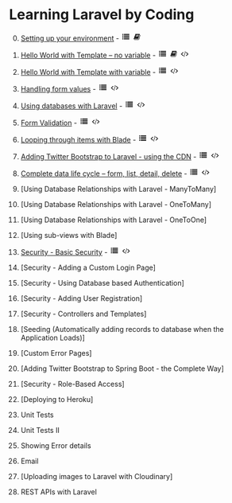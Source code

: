 # Learning Laravel by Coding

0. [Setting up your environment](https://github.com/ajhenley/unofficialguides/blob/master/Laravel/Lesson00.md) - ![Walkthrough](img/i_list.png "Walkthrough") ![Explanation](img/i_book.png "Explanation")

1. [Hello World with Template – no variable](https://github.com/ajhenley/unofficialguides/blob/master/Laravel/Lesson01.md) - ![Walkthrough](img/i_list.png "Walkthrough") ![Explanation](img/i_book.png "Explanation") ![Code](img/i_code.png "Github Code")

2. [Hello World with Template with variable](https://github.com/ajhenley/unofficialguides/blob/master/Laravel/Lesson01.md) - ![Walkthrough](img/i_list.png "Walkthrough") ![Code](img/i_code.png "Github Code")

3. [Handling form values](https://github.com/ajhenley/unofficialguides/blob/master/Laravel/Lesson03.md) - ![Walkthrough](img/i_list.png "Walkthrough") ![Code](img/i_code.png "Github Code")

4. [Using databases with Laravel](https://github.com/ajhenley/unofficialguides/blob/master/Laravel/Lesson04.md) - ![Walkthrough](img/i_list.png "Walkthrough") ![Code](img/i_code.png "Github Code")

5. [Form Validation](https://github.com/ajhenley/unofficialguides/blob/master/Laravel/Lesson05.md) - ![Walkthrough](img/i_list.png "Walkthrough") ![Code](img/i_code.png "Github Code")

6. [Looping through items with Blade](https://github.com/ajhenley/unofficialguides/blob/master/Laravel/Lesson06.md) - ![Walkthrough](img/i_list.png "Walkthrough") ![Code](img/i_code.png "Github Code")

7. [Adding Twitter Bootstrap to Laravel - using the CDN](https://github.com/ajhenley/unofficialguides/blob/master/Laravel/Lesson06.md) - ![Walkthrough](img/i_list.png "Walkthrough") ![Code](img/i_code.png "Github Code")

8. [Complete data life cycle – form, list, detail, delete](https://github.com/ajhenley/unofficialguides/blob/master/Laravel/Lesson06.md) - ![Walkthrough](img/i_list.png "Walkthrough") ![Code](img/i_code.png "Github Code")

9. [Using Database Relationships with Laravel - ManyToMany]

10. [Using Database Relationships with Laravel - OneToMany]

11. [Using Database Relationships with Laravel - OneToOne]

12. [Using sub-views with Blade]

13. [Security - Basic Security](https://github.com/ajhenley/unofficialguides/blob/master/Laravel/Lesson13.md) - ![Walkthrough](img/i_list.png "Walkthrough") ![Code](img/i_code.png "Github Code")

14. [Security - Adding a Custom Login Page]

15. [Security - Using Database based Authentication]

16. [Security - Adding User Registration]

17. [Security - Controllers and Templates]

18. [Seeding (Automatically adding records to database when the Application Loads)]

19. [Custom Error Pages]

20. [Adding Twitter Bootstrap to Spring Boot - the Complete Way]

21. [Security - Role-Based Access]

22. [Deploying to Heroku]

23. Unit Tests

24. Unit Tests II

25. Showing Error details

26. Email

27. [Uploading images to Laravel with Cloudinary]

28. REST APIs with  Laravel
